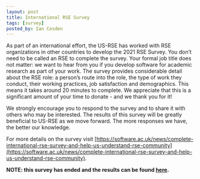 ```yaml
---
layout: post
title: International RSE Survey
tags: [survey]
posted_by: Ian Cosden
---
```



As part of an international effort, the US-RSE has worked with RSE organizations in other countries to develop the 2021 RSE Survey. 
You don’t need to be called an RSE to complete the survey.
Your formal job title does not matter: we want to hear from you if you develop software for academic research as part of your work.
The survey provides considerable detail about the RSE role: a person’s route into the role, the type of work they conduct, their working practices, job satisfaction and demographics.
This means it takes around 20 minutes to complete.
We appreciate that this is a significant amount of your time to donate - and we thank you for it! 

We strongly encourage you to respond to the survey and to share it with others who may be interested.
The results of this survey will be greatly beneficial to US-RSE as we move forward.
The more responses we have, the better our knowledge.

For more details on the survey visit [https://software.ac.uk/news/complete-international-rse-survey-and-help-us-understand-rse-community](https://software.ac.uk/news/complete-international-rse-survey-and-help-us-understand-rse-community). 

**NOTE: this survey has ended and the results can be found [here](https://softwaresaved.github.io/international-survey-2022/).**

